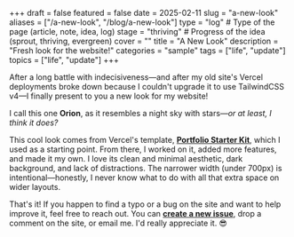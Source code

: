 +++
draft = false
featured = false
date = 2025-02-11
slug = "a-new-look"
aliases = ["/a-new-look", "/blog/a-new-look"]
type = "log" # Type of the page (article, note, idea, log)
stage = "thriving" # Progress of the idea (sprout, thriving, evergreen)
cover = ""
title = "A New Look"
description = "Fresh look for the website!"
categories = "sample"
tags = ["life", "update"]
topics = ["life", "update"]
+++

After a long battle with indecisiveness—and after my old site's Vercel deployments broke down because I couldn't upgrade it to use TailwindCSS v4—I finally present to you a new look for my website!

<!--more-->

I call this one **Orion**, as it resembles a night sky with stars—_or at least, I think it does?_

This cool look comes from Vercel's template, **[Portfolio Starter Kit]**, which I used as a starting point. From there, I worked on it, added more features, and made it my own. I love its clean and minimal aesthetic, dark background, and lack of distractions. The narrower width (under 700px) is intentional—honestly, I never know what to do with all that extra space on wider layouts.

That's it! If you happen to find a typo or a bug on the site and want to help improve it, feel free to reach out. You can **[create a new issue]**, drop a comment on the site, or email me. I'd really appreciate it. 😎

[Portfolio Starter Kit]: https://vercel.com/templates/next.js/portfolio-starter-kit
[create a new issue]: https://github.com/odhyp/odhyp.com/issues/new?template=Blank+issue
